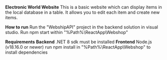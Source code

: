 **Electronic World Website**
This is a basic website which can display items in the local database in a table.
It allows you to edit each item and create new items.


**How to run**
Run the "WebshipAPI" project in the backend solution in visual studio.
Run npm start within "%Path%\ReactApp\Webshop"


**Requirements**
**Backend**
.NET 8 sdk must be installed
**Frontend**
Node.js (v18.16.0 or newer)
run npm install in "%Path%\ReactApp\Webshop" to install dependencies
